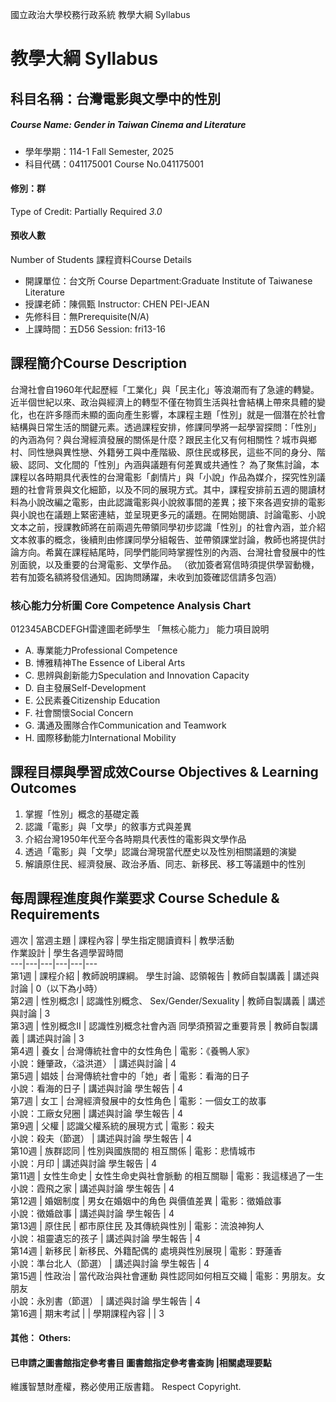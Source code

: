 國立政治大學校務行政系統 教學大綱 Syllabus
# 教學大綱 Syllabus
##  科目名稱：台灣電影與文學中的性別
#####  Course Name: Gender in Taiwan Cinema and Literature
  * 學年學期：114-1 Fall Semester, 2025 
  * 科目代碼：041175001 Course No.041175001
#### 修別：群
Type of Credit: Partially Required 
_3.0_
#### 預收人數
Number of Students
課程資料Course Details
  * 開課單位：台文所 Course Department:Graduate Institute of Taiwanese Literature 
  * 授課老師：陳佩甄 Instructor: CHEN PEI-JEAN 
  * 先修科目：無Prerequisite(N/A)
  * 上課時間：五D56 Session: fri13-16
##  課程簡介Course Description
台灣社會自1960年代起歷經「工業化」與「民主化」等浪潮而有了急遽的轉變。近半個世紀以來、政治與經濟上的轉型不僅在物質生活與社會結構上帶來具體的變化，也在許多隱而未顯的面向產生影響，本課程主題「性別」就是一個潛在於社會結構與日常生活的關鍵元素。透過課程安排，修課同學將一起學習探問：「性別」的內涵為何？與台灣經濟發展的關係是什麼？跟民主化又有何相關性？城市與鄉村、同性戀與異性戀、外籍勞工與中產階級、原住民或移民，這些不同的身分、階級、認同、文化間的「性別」內涵與議題有何差異或共通性？
為了聚焦討論，本課程以各時期具代表性的台灣電影「劇情片」與「小說」作品為媒介，探究性別議題的社會背景與文化細節，以及不同的展現方式。其中，課程安排前五週的閱讀材料為小說改編之電影，由此認識電影與小說敘事間的差異；接下來各週安排的電影與小說也在議題上緊密連結，並呈現更多元的議題。在開始閱讀、討論電影、小說文本之前，授課教師將在前兩週先帶領同學初步認識「性別」的社會內涵，並介紹文本敘事的概念，後續則由修課同學分組報告、並帶領課堂討論，教師也將提供討論方向。希冀在課程結尾時，同學們能同時掌握性別的內涵、台灣社會發展中的性別面貌，以及重要的台灣電影、文學作品。
（欲加簽者寫信時須提供學習動機，若有加簽名額將發信通知。因詢問踴躍，未收到加簽確認信請多包涵）
###  核心能力分析圖 Core Competence Analysis Chart
012345ABCDEFGH雷達圖老師學生
「無核心能力」 
能力項目說明
  * A. 專業能力Professional Competence
  * B. 博雅精神The Essence of Liberal Arts
  * C. 思辨與創新能力Speculation and Innovation Capacity
  * D. 自主發展Self-Development
  * E. 公民素養Citizenship Education
  * F. 社會關懷Social Concern
  * G. 溝通及團隊合作Communication and Teamwork
  * H. 國際移動能力International Mobility
##  課程目標與學習成效Course Objectives & Learning Outcomes 
1. 掌握「性別」概念的基礎定義
2. 認識「電影」與「文學」的敘事方式與差異
3. 介紹台灣1950年代至今各時期具代表性的電影與文學作品
4. 透過「電影」與「文學」認識台灣現當代歷史以及性別相關議題的演變
5. 解讀原住民、經濟發展、政治矛盾、同志、新移民、移工等議題中的性別
##  每周課程進度與作業要求 Course Schedule & Requirements
週次 |  當週主題 |  課程內容 |  學生指定閱讀資料 |  教學活動  
作業設計 |  學生各週學習時間  
---|---|---|---|---|---  
第1週 |  課程介紹 |  教師說明課綱。 學生討論、認領報告 |  教師自製講義 |  講述與討論 |  0（以下為小時）  
第2週 |  性別概念I |  認識性別概念、 Sex/Gender/Sexuality |  教師自製講義 |  講述與討論 |  3  
第3週 |  性別概念II |  認識性別概念社會內涵 同學須預習之重要背景 |  教師自製講義 |  講述與討論 |  3  
第4週 |  養女 |  台灣傳統社會中的女性角色 |  電影：《養鴨人家》  
小說：鍾肇政，〈溢洪道〉 |  講述與討論 |  4  
第5週 |  娼妓 |  台灣傳統社會中的「她」者 |  電影：看海的日子  
小說：看海的日子 |  講述與討論 學生報告 |  4  
第7週 |  女工 |  台灣經濟發展中的女性角色 |  電影：一個女工的故事  
小說：工廠女兒圈 |  講述與討論 學生報告 |  4  
第9週 |  父權 |  認識父權系統的展現方式 |  電影：殺夫  
小說：殺夫（節選） |  講述與討論 學生報告 |  4  
第10週 |  族群認同 |  性別與國族間的 相互關係 |  電影：悲情城市  
小說：月印 |  講述與討論 學生報告 |  4  
第11週 |  女性生命史 |  女性生命史與社會脈動 的相互關聯 |  電影：我這樣過了一生  
小說：霞飛之家 |  講述與討論 學生報告 |  4  
第12週 |  婚姻制度 |  男女在婚姻中的角色 與價值差異 |  電影：徵婚啟事  
小說：徵婚啟事 |  講述與討論 學生報告 |  4  
第13週 |  原住民 |  都市原住民 及其傳統與性別 |  電影：流浪神狗人  
小說：祖靈遺忘的孩子 |  講述與討論 學生報告 |  4  
第14週 |  新移民 |  新移民、外籍配偶的 處境與性別展現 |  電影：野蓮香  
小說：準台北人（節選） |  講述與討論 學生報告 |  4  
第15週 |  性政治 |  當代政治與社會運動 與性認同如何相互交織 |  電影：男朋友。女朋友  
小說：永別書（節選） |  講述與討論 學生報告 |  4  
第16週 |  期末考試 |  |  學期課程內容 |  |  3  
####  其他： Others:
####  已申請之圖書館指定參考書目  圖書館指定參考書查詢 |相關處理要點
維護智慧財產權，務必使用正版書籍。 Respect Copyright.